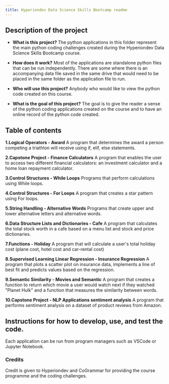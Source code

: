 ```yaml
---
title: Hyperiondev Data Science Skills Bootcamp readme
---
```



## Description of the project


* **What is this project?**
The python applications in this folder represent the main python coding challenges created during the Hyperiondev Data Science Skills Bootcamp course.

* **How does it work?**
Most of the applications are standalone python files that can be run independently. There are some where there is an accompanying data file saved in
the same drive that would need to be placed in the same folder as the application file to run.

* **Who will use this project?**
Anybody who would like to view the python code created on this course.

* **What is the goal of this project?** 
The goal is to give the reader a sense of the python coding applications created on the course and to have an online record of the python code created.



## Table of contents

**1.Logical Operators - Award**
A program that determines the award a person competing a triathlon will receive using if, elif, else statements.

**2.Capstone Project - Finance Calculators**
A program that enables the user to access two different financial calculators: an investment calculator and a home loan repayment calculator.

**3.Control Structures - While Loops**
Programs that perform calculations using While loops.

**4.Control Structures - For Loops**
A program that creates a star pattern using For loops.

**5.String Handling - Alternative Words**
Programs that create upper and lower alternative letters and alternative words.

**6.Data Structure Lists and Dictionaries - Cafe**
A program that calculates the total stock worth in a cafe based on a menu list and stock and price dictionaries.

**7.Functions - Holiday**
A program that will calculate a user's total holiday cost (plane cost, hotel cost and car-rental cost)

**8.Supervised Learning Linear Regression - Insurance Regression**
A program that plots a scatter plot on insurance data, implements a line of best fit and predicts values based on the regression.

**9.Semantic Similarity - Movies and Semantic**
A program that creates a function to return which movie a user would watch next if they watched "Planet Hulk" and a function that measures the similarity between words.

**10.Capstone Project - NLP Applications sentiment analysis**
A program that performs sentiment analysis on a dataset of product reviews from Amazon.



## Instructions for how to develop, use, and test the code.
Each application can be run from program managers such as VSCode or Jupyter Notebook.



### Credits
Credit is given to Hyperiondev and CoGrammar for providing the course programme and the coding challenges.



